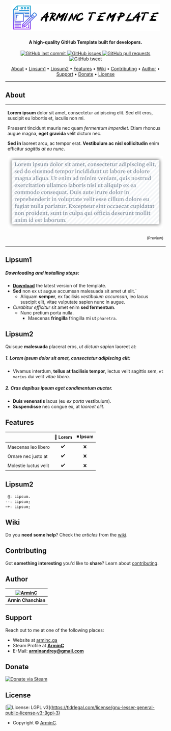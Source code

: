 <h1 align="center">
  <br>
  <a href="https://github.com/ArmynC/ArminC-Template/archive/master.zip"><img src="https://raw.githubusercontent.com/ArmynC/ArminC-Template/master/images/arminc_template.png" alt="ArminC Template"></a>
</h1>

<h4 align="center">A high-quality GitHub Template built for developers.</h4>

<p align="center">
    <a href="https://github.com/ArmynC/ArminC-Template/commits/master">
    <img src="https://img.shields.io/github/last-commit/ArmynC/ArminC-Template.svg?style=flat-square&logo=github&logoColor=white"
         alt="GitHub last commit">
    <a href="https://github.com/ArmynC/ArminC-Template/issues">
    <img src="https://img.shields.io/github/issues-raw/ArmynC/ArminC-Template.svg?style=flat-square&logo=github&logoColor=white"
         alt="GitHub issues">
    <a href="https://github.com/ArmynC/ArminC-Template/pulls">
    <img src="https://img.shields.io/github/issues-pr-raw/ArmynC/ArminC-Template.svg?style=flat-square&logo=github&logoColor=white"
         alt="GitHub pull requests">
    <a href="https://twitter.com/intent/tweet?text=Try this GitHub ReadMe Template:&url=https%3A%2F%2Fgithub.com%2FArmynC%2FArminC-Template">
    <img src="https://img.shields.io/twitter/url/https/github.com/ArmynC/ArminC-Template.svg?style=flat-square&logo=twitter"
         alt="GitHub tweet">
</p>
      
<p align="center">
  <a href="#about">About</a> •
  <a href="#lipsum1">Lipsum1</a> •
  <a href="#lipsum2">Lipsum2</a> •
  <a href="#features">Features</a> •
  <a href="#wiki">Wiki</a> •
  <a href="#contributing">Contributing</a> •
  <a href="#author">Author</a> •
  <a href="#support">Support</a> •
  <a href="#donate">Donate</a> •
  <a href="#license">License</a>
</p>

---

## About

<table>
<tr>
<td>
  
**Lorem ipsum** dolor sit amet, consectetur adipiscing elit. Sed elit eros, suscipit eu lobortis et, iaculis non mi. 

Praesent tincidunt mauris nec quam _fermentum imperdiet_. Etiam rhoncus augue magna, **eget gravida** velit dictum nec. 

**Sed in** laoreet arcu, ac tempor erat. **Vestibulum ac nisl sollicitudin** enim efficitur _sagittis at eu nunc_. 

![ArminC Template Preview](https://raw.githubusercontent.com/ArmynC/ArminC-Template/master/images/arminc_preview.png)
<p align="right">
<sub>(Preview)</sub>
</p>

</td>
</tr>
</table>

## Lipsum1

##### Downloading and installing steps:
* **[Download](https://github.com/ArmynC/ArminC-Template/archive/master.zip)** the latest version of the template.
* **Sed** non ex ut augue accumsan malesuada sit amet ut elit.`
  *  Aliquam **semper**, ex facilisis _vestibulum accumsan_, leo lacus suscipit elit, vitae vulputate sapien nunc in augue.
* _Curabitur efficitur_ sit amet enim **sed fermentum**.
  * Nunc pretium porta nulla.
    * Maecenas **fringilla** fringilla mi ut `pharetra`.

## Lipsum2

Quisque **malesuada** placerat eros, _ut dictum sapien_ laoreet at:

##### 1. Lorem ipsum dolor sit amet, consectetur adipiscing elit:
* Vivamus interdum, **tellus at facilisis tempor**, lectus velit sagittis sem, `et varius` dui velit _vitae libero_.

##### 2. Cras dapibus ipsum eget condimentum auctor.
* **Duis venenatis** lacus (eu _ex porta_ vestibulum).
* **Suspendisse** nec congue ex, at _laoreet elit_.

## Features

|                            | 🔰 Lorem            | ◾ Ipsum         |
| -------------------------- | :----------------: | :-------------: |
| Maecenas leo libero        |         ✔️         |        ❌        |
| Ornare nec justo at        |         ✔️         |        ❌        |
| Molestie luctus velit      |         ✔️         |        ❌        |

## Lipsum2

     @: Lipsum.
	--: Lipsum;
    ~+: Lipsum;
	
## Wiki

Do you **need some help**? Check the _articles_ from the [wiki](https://github.com/ArmynC/ArminC-Template/wiki/).

## Contributing

Got **something interesting** you'd like to **share**? Learn about [contributing](https://github.com/ArmynC/ArminC-Template/blob/master/.github/CONTRIBUTING.md).

## Author

| [![ArminC](http://www.gamerconfig.eu/files/avatars/thumbnail_arminc.png)](https://linkedin.com/in/arminc) 	|
|:---------------------------------------------------------------------------------------------------------:	|
|                                            **Armin Chanchian**                                            	|

## Support

Reach out to me at one of the following places:

- Website at [arminc.ga](https://arminc.ga)
- Steam Profile at **[ArminC](https://steamcommunity.com/id/arminc/)**
- E-Mail: **arminandrey@gmail.com**

## Donate

[![Donate via Steam](https://img.shields.io/badge/Donate%20via-Steam-blue.svg?&style=for-the-badge&logo=steam&logoColor=white)](https://steamcommunity.com/tradeoffer/new/?partner=133646824&token=XiRncDom)

## License

[![License: LGPL v3](https://img.shields.io/badge/License-LGPL%20v3-blue.svg?style=flat-square)](https://tldrlegal.com/license/gnu-lesser-general-public-license-v3-(lgpl-3)

- Copyright © [ArminC](https://arminc.ga "ArminC Directory Database").